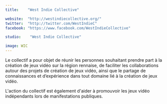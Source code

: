 ```yaml
---
title:    "West Indie Collective"

website:  "http://westindiecollective.org/"
twitter:  "http://twitter.com/WestIndieC"
facebook: "https://www.facebook.com/WestIndieCollective"

studio:    "West Indie Collective"

image: WIC
---
```


Le collectif a pour objet de réunir les personnes souhaitant prendre part à la création de jeux vidéo sur la région rennaise, de faciliter les collaborations autour des projets de création de jeux vidéo, ainsi que le partage de connaissances et d’expérience dans tout domaine lié à la création de jeux vidéo.

L'action du collectif est également d'aider à promouvoir les jeux vidéo indépendants lors de manifestations publiques.

